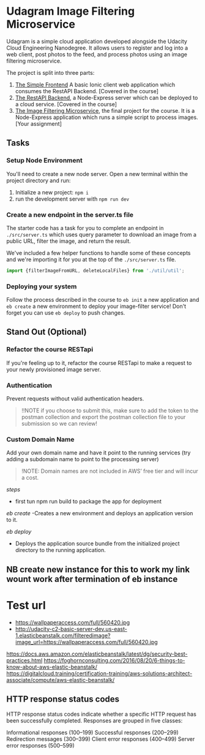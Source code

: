 # Udagram Image Filtering Microservice

Udagram is a simple cloud application developed alongside the Udacity Cloud Engineering Nanodegree. It allows users to register and log into a web client, post photos to the feed, and process photos using an image filtering microservice.

The project is split into three parts:
1. [The Simple Frontend](https://github.com/udacity/cloud-developer/tree/master/course-02/exercises/udacity-c2-frontend)
A basic Ionic client web application which consumes the RestAPI Backend. [Covered in the course]
2. [The RestAPI Backend](https://github.com/udacity/cloud-developer/tree/master/course-02/exercises/udacity-c2-restapi), a Node-Express server which can be deployed to a cloud service. [Covered in the course]
3. [The Image Filtering Microservice](https://github.com/udacity/cloud-developer/tree/master/course-02/project/image-filter-starter-code), the final project for the course. It is a Node-Express application which runs a simple script to process images. [Your assignment]

## Tasks

### Setup Node Environment

You'll need to create a new node server. Open a new terminal within the project directory and run:

1. Initialize a new project: `npm i`
2. run the development server with `npm run dev`

### Create a new endpoint in the server.ts file

The starter code has a task for you to complete an endpoint in `./src/server.ts` which uses query parameter to download an image from a public URL, filter the image, and return the result.

We've included a few helper functions to handle some of these concepts and we're importing it for you at the top of the `./src/server.ts`  file.

```typescript
import {filterImageFromURL, deleteLocalFiles} from './util/util';
```

### Deploying your system

Follow the process described in the course to `eb init` a new application and `eb create` a new environment to deploy your image-filter service! Don't forget you can use `eb deploy` to push changes.

## Stand Out (Optional)

### Refactor the course RESTapi

If you're feeling up to it, refactor the course RESTapi to make a request to your newly provisioned image server.

### Authentication

Prevent requests without valid authentication headers.
> !!NOTE if you choose to submit this, make sure to add the token to the postman collection and export the postman collection file to your submission so we can review!

### Custom Domain Name

Add your own domain name and have it point to the running services (try adding a subdomain name to point to the processing server)
> !NOTE: Domain names are not included in AWS’ free tier and will incur a cost.

*steps*
- first tun npm run build to package the app for deployment

*eb create*
 -Creates a new environment and deploys an application version to it.

 *eb deploy*
 - Deploys the application source bundle from the initialized project directory to the running application.

 ## NB create new instance for this to work my link wount work after termination of eb instance

 # Test url 
  - https://wallpaperaccess.com/full/560420.jpg
  - http://udacity-c2-basic-server-dev.us-east-1.elasticbeanstalk.com/filteredimage?image_url=https://wallpaperaccess.com/full/560420.jpg


https://docs.aws.amazon.com/elasticbeanstalk/latest/dg/security-best-practices.html
https://foghornconsulting.com/2016/08/20/6-things-to-know-about-aws-elastic-beanstalk/
https://digitalcloud.training/certification-training/aws-solutions-architect-associate/compute/aws-elastic-beanstalk/

## HTTP response status codes
HTTP response status codes indicate whether a specific HTTP request has been successfully completed. Responses are grouped in five classes:

Informational responses (100–199)
Successful responses (200–299)
Redirection messages (300–399)
Client error responses (400–499)
Server error responses (500–599)